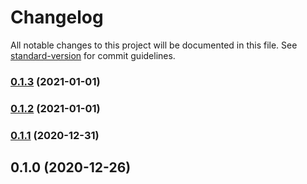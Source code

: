 # Changelog

All notable changes to this project will be documented in this file. See [standard-version](https://github.com/conventional-changelog/standard-version) for commit guidelines.

### [0.1.3](https://github.com/adurc/driver-mssql/compare/v0.1.2...v0.1.3) (2021-01-01)

### [0.1.2](https://github.com/adurc/driver-mssql/compare/v0.1.1...v0.1.2) (2021-01-01)

### [0.1.1](https://github.com/adurc/driver-mssql/compare/v0.1.0...v0.1.1) (2020-12-31)

## 0.1.0 (2020-12-26)
